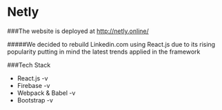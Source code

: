 # Netly

###The website is deployed at http://netly.online/

#####We decided to rebuild Linkedin.com using React.js due to its rising popularity putting in mind the latest trends applied in the framework

###Tech Stack
* React.js -v
* Firebase -v
* Webpack & Babel -v
* Bootstrap -v


